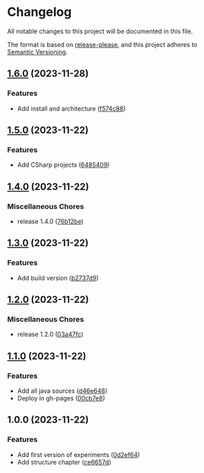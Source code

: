 # Changelog

All notable changes to this project will be documented in this file.

The format is based on [release-please](https://github.com/googleapis/release-please),
and this project adheres to [Semantic Versioning](https://semver.org/spec/v2.0.0.html).

## [1.6.0](https://github.com/kevinah95/master-thesis-experiments/compare/v1.5.0...v1.6.0) (2023-11-28)


### Features

* Add install and architecture ([f574c88](https://github.com/kevinah95/master-thesis-experiments/commit/f574c88ab38dda5170c14a52edf0cf8342214506))

## [1.5.0](https://github.com/kevinah95/master-thesis-experiments/compare/v1.4.0...v1.5.0) (2023-11-22)


### Features

* Add CSharp projects ([6485409](https://github.com/kevinah95/master-thesis-experiments/commit/6485409c2f9baac13faf37d39aa65ab91f8772c0))

## [1.4.0](https://github.com/kevinah95/master-thesis-experiments/compare/v1.3.0...v1.4.0) (2023-11-22)


### Miscellaneous Chores

* release 1.4.0 ([76b12be](https://github.com/kevinah95/master-thesis-experiments/commit/76b12bee24c5a82a9ba287fa9b10c961faeeea0f))

## [1.3.0](https://github.com/kevinah95/master-thesis-experiments/compare/v1.2.0...v1.3.0) (2023-11-22)


### Features

* Add build version ([b2737d9](https://github.com/kevinah95/master-thesis-experiments/commit/b2737d9d9141f5c62b224b8e651c799802ba26e2))

## [1.2.0](https://github.com/kevinah95/master-thesis-experiments/compare/v1.1.0...v1.2.0) (2023-11-22)


### Miscellaneous Chores

* release 1.2.0 ([03a47fc](https://github.com/kevinah95/master-thesis-experiments/commit/03a47fc87b1b0324090d71fab8af614edfce7907))

## [1.1.0](https://github.com/kevinah95/master-thesis-experiments/compare/v1.0.0...v1.1.0) (2023-11-22)


### Features

* Add all java sources ([d46e648](https://github.com/kevinah95/master-thesis-experiments/commit/d46e648eca86ccfe9804587202e9886392bbeffe))
* Deploy in gh-pages ([00cb7e8](https://github.com/kevinah95/master-thesis-experiments/commit/00cb7e8832de1fb893d669c8564a0f63810c2a0b))

## 1.0.0 (2023-11-22)


### Features

* Add first version of experiments ([0d2ef64](https://github.com/kevinah95/master-thesis-experiments/commit/0d2ef6409b19783cb00a8285ba88b51544bdbda4))
* Add structure chapter ([ce6657d](https://github.com/kevinah95/master-thesis-experiments/commit/ce6657d61537fe9db74785d51a4f733ce8b83de8))
